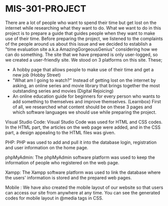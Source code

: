 # MIS-301-PROJECT
There are a lot of people who want to spend their time but get lost on the internet while researching what they want to do. What we want to do in this project is to prepare a guide that guides people when they want to make use of their time. Before preparing the project, we listened to the complaints of the people around us about this issue and we decided to establish a "time evaluation site a.k.a AmazingGorgeousGenius" considering how we can do something. The site that we have prepared is only user-logged, so we created a user-friendly site. We stood on 3 platforms on this site. These;

- A hobby page that allows people to make use of their time and get a new job (Hobby Street)
- "What am I going to watch?" Instead of getting lost on the internet by asking, an online series and movie library that brings together the most outstanding series and movies (Digital Rejoicing)
- An online education guide for beginners for every person who wants to add something to themselves and improve themselves. (Learnbox)
First of all, we researched what content should be on these 3 pages and which software languages we should use while preparing the project.

Visual Studio Code: Visual Studio Code was used for HTML and CSS codes. In the HTML part, the articles on the web page were added, and in the CSS part, a design appealing to the HTML files was given.

PHP: PHP was used to add and pull it into the database login, registration and user information on the home page.

phpMyAdmin: The phpMyAdmin software platform was used to keep the information of people who registered on the web page.

Xampp: The Xampp software platform was used to link the database where the users' information is stored and the prepared web pages.

Mobile : We have also created the mobile layout of our website so that users can access our site from anywhere at any time. You can see the generated codes for mobile layout in @media tags in CSS.
